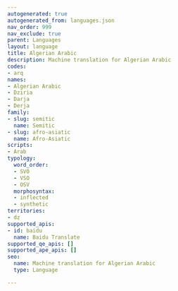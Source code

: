 ```yaml
---
autogenerated: true
autogenerated_from: languages.json
nav_order: 999
nav_exclude: true
parent: Languages
layout: language
title: Algerian Arabic
description: Machine translation for Algerian Arabic
codes:
- arq
names:
- Algerian Arabic
- Dziria
- Darja
- Derja
family:
- slug: semitic
  name: Semitic
- slug: afro-asiatic
  name: Afro-Asiatic
scripts:
- Arab
typology:
  word_order:
  - SVO
  - VSO
  - OSV
  morphosyntax:
  - inflected
  - synthetic
territories:
- dz
supported_apis:
- id: baidu
  name: Baidu Translate
supported_qe_apis: []
supported_ape_apis: []
seo:
  name: Machine translation for Algerian Arabic
  type: Language

---
```


